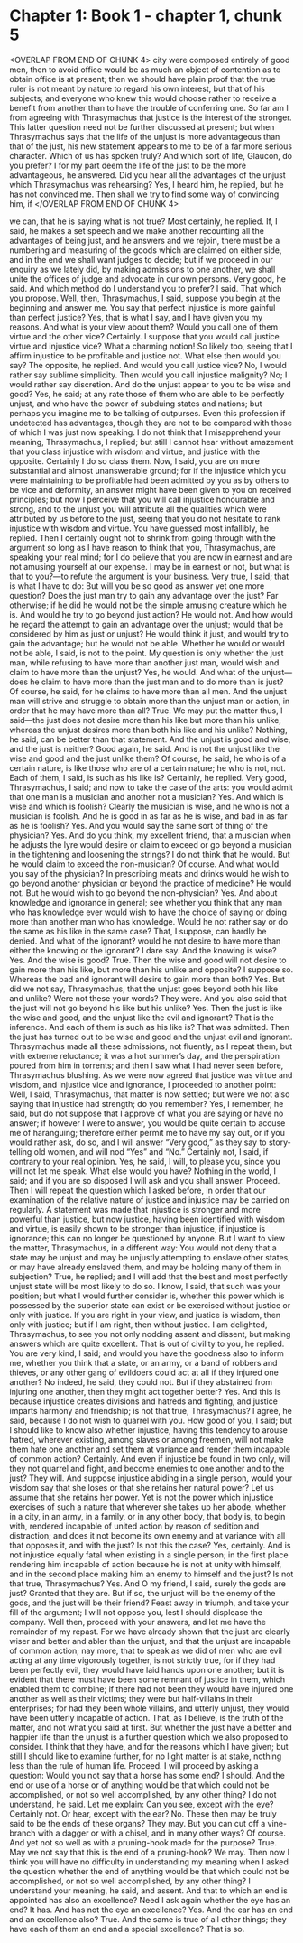 # Chapter 1: Book 1 - chapter 1, chunk 5

<OVERLAP FROM END OF CHUNK 4>
city were composed entirely of good men, then to avoid office would be as much an object of contention as to obtain office is at present; then we should have plain proof that the true ruler is not meant by nature to regard his own interest, but that of his subjects; and everyone who knew this would choose rather to receive a benefit from another than to have the trouble of conferring one. So far am I from agreeing with Thrasymachus that justice is the interest of the stronger. This latter question need not be further discussed at present; but when Thrasymachus says that the life of the unjust is more advantageous than that of the just, his new statement appears to me to be of a far more serious character. Which of us has spoken truly? And which sort of life, Glaucon, do you prefer? I for my part deem the life of the just to be the more advantageous, he answered. Did you hear all the advantages of the unjust which Thrasymachus was rehearsing? Yes, I heard him, he replied, but he has not convinced me. Then shall we try to find some way of convincing him, if
</OVERLAP FROM END OF CHUNK 4>

we can, that he is saying what is not true? Most certainly, he replied. If, I said, he makes a set speech and we make another recounting all the advantages of being just, and he answers and we rejoin, there must be a numbering and measuring of the goods which are claimed on either side, and in the end we shall want judges to decide; but if we proceed in our enquiry as we lately did, by making admissions to one another, we shall unite the offices of judge and advocate in our own persons. Very good, he said. And which method do I understand you to prefer? I said. That which you propose. Well, then, Thrasymachus, I said, suppose you begin at the beginning and answer me. You say that perfect injustice is more gainful than perfect justice? Yes, that is what I say, and I have given you my reasons. And what is your view about them? Would you call one of them virtue and the other vice? Certainly. I suppose that you would call justice virtue and injustice vice? What a charming notion! So likely too, seeing that I affirm injustice to be profitable and justice not. What else then would you say? The opposite, he replied. And would you call justice vice? No, I would rather say sublime simplicity. Then would you call injustice malignity? No; I would rather say discretion. And do the unjust appear to you to be wise and good? Yes, he said; at any rate those of them who are able to be perfectly unjust, and who have the power of subduing states and nations; but perhaps you imagine me to be talking of cutpurses. Even this profession if undetected has advantages, though they are not to be compared with those of which I was just now speaking. I do not think that I misapprehend your meaning, Thrasymachus, I replied; but still I cannot hear without amazement that you class injustice with wisdom and virtue, and justice with the opposite. Certainly I do so class them. Now, I said, you are on more substantial and almost unanswerable ground; for if the injustice which you were maintaining to be profitable had been admitted by you as by others to be vice and deformity, an answer might have been given to you on received principles; but now I perceive that you will call injustice honourable and strong, and to the unjust you will attribute all the qualities which were attributed by us before to the just, seeing that you do not hesitate to rank injustice with wisdom and virtue. You have guessed most infallibly, he replied. Then I certainly ought not to shrink from going through with the argument so long as I have reason to think that you, Thrasymachus, are speaking your real mind; for I do believe that you are now in earnest and are not amusing yourself at our expense. I may be in earnest or not, but what is that to you?⁠—to refute the argument is your business. Very true, I said; that is what I have to do: But will you be so good as answer yet one more question? Does the just man try to gain any advantage over the just? Far otherwise; if he did he would not be the simple amusing creature which he is. And would he try to go beyond just action? He would not. And how would he regard the attempt to gain an advantage over the unjust; would that be considered by him as just or unjust? He would think it just, and would try to gain the advantage; but he would not be able. Whether he would or would not be able, I said, is not to the point. My question is only whether the just man, while refusing to have more than another just man, would wish and claim to have more than the unjust? Yes, he would. And what of the unjust⁠—does he claim to have more than the just man and to do more than is just? Of course, he said, for he claims to have more than all men. And the unjust man will strive and struggle to obtain more than the unjust man or action, in order that he may have more than all? True. We may put the matter thus, I said⁠—the just does not desire more than his like but more than his unlike, whereas the unjust desires more than both his like and his unlike? Nothing, he said, can be better than that statement. And the unjust is good and wise, and the just is neither? Good again, he said. And is not the unjust like the wise and good and the just unlike them? Of course, he said, he who is of a certain nature, is like those who are of a certain nature; he who is not, not. Each of them, I said, is such as his like is? Certainly, he replied. Very good, Thrasymachus, I said; and now to take the case of the arts: you would admit that one man is a musician and another not a musician? Yes. And which is wise and which is foolish? Clearly the musician is wise, and he who is not a musician is foolish. And he is good in as far as he is wise, and bad in as far as he is foolish? Yes. And you would say the same sort of thing of the physician? Yes. And do you think, my excellent friend, that a musician when he adjusts the lyre would desire or claim to exceed or go beyond a musician in the tightening and loosening the strings? I do not think that he would. But he would claim to exceed the non-musician? Of course. And what would you say of the physician? In prescribing meats and drinks would he wish to go beyond another physician or beyond the practice of medicine? He would not. But he would wish to go beyond the non-physician? Yes. And about knowledge and ignorance in general; see whether you think that any man who has knowledge ever would wish to have the choice of saying or doing more than another man who has knowledge. Would he not rather say or do the same as his like in the same case? That, I suppose, can hardly be denied. And what of the ignorant? would he not desire to have more than either the knowing or the ignorant? I dare say. And the knowing is wise? Yes. And the wise is good? True. Then the wise and good will not desire to gain more than his like, but more than his unlike and opposite? I suppose so. Whereas the bad and ignorant will desire to gain more than both? Yes. But did we not say, Thrasymachus, that the unjust goes beyond both his like and unlike? Were not these your words? They were. And you also said that the just will not go beyond his like but his unlike? Yes. Then the just is like the wise and good, and the unjust like the evil and ignorant? That is the inference. And each of them is such as his like is? That was admitted. Then the just has turned out to be wise and good and the unjust evil and ignorant. Thrasymachus made all these admissions, not fluently, as I repeat them, but with extreme reluctance; it was a hot summer’s day, and the perspiration poured from him in torrents; and then I saw what I had never seen before, Thrasymachus blushing. As we were now agreed that justice was virtue and wisdom, and injustice vice and ignorance, I proceeded to another point: Well, I said, Thrasymachus, that matter is now settled; but were we not also saying that injustice had strength; do you remember? Yes, I remember, he said, but do not suppose that I approve of what you are saying or have no answer; if however I were to answer, you would be quite certain to accuse me of haranguing; therefore either permit me to have my say out, or if you would rather ask, do so, and I will answer “Very good,” as they say to story-telling old women, and will nod “Yes” and “No.” Certainly not, I said, if contrary to your real opinion. Yes, he said, I will, to please you, since you will not let me speak. What else would you have? Nothing in the world, I said; and if you are so disposed I will ask and you shall answer. Proceed. Then I will repeat the question which I asked before, in order that our examination of the relative nature of justice and injustice may be carried on regularly. A statement was made that injustice is stronger and more powerful than justice, but now justice, having been identified with wisdom and virtue, is easily shown to be stronger than injustice, if injustice is ignorance; this can no longer be questioned by anyone. But I want to view the matter, Thrasymachus, in a different way: You would not deny that a state may be unjust and may be unjustly attempting to enslave other states, or may have already enslaved them, and may be holding many of them in subjection? True, he replied; and I will add that the best and most perfectly unjust state will be most likely to do so. I know, I said, that such was your position; but what I would further consider is, whether this power which is possessed by the superior state can exist or be exercised without justice or only with justice. If you are right in your view, and justice is wisdom, then only with justice; but if I am right, then without justice. I am delighted, Thrasymachus, to see you not only nodding assent and dissent, but making answers which are quite excellent. That is out of civility to you, he replied. You are very kind, I said; and would you have the goodness also to inform me, whether you think that a state, or an army, or a band of robbers and thieves, or any other gang of evildoers could act at all if they injured one another? No indeed, he said, they could not. But if they abstained from injuring one another, then they might act together better? Yes. And this is because injustice creates divisions and hatreds and fighting, and justice imparts harmony and friendship; is not that true, Thrasymachus? I agree, he said, because I do not wish to quarrel with you. How good of you, I said; but I should like to know also whether injustice, having this tendency to arouse hatred, wherever existing, among slaves or among freemen, will not make them hate one another and set them at variance and render them incapable of common action? Certainly. And even if injustice be found in two only, will they not quarrel and fight, and become enemies to one another and to the just? They will. And suppose injustice abiding in a single person, would your wisdom say that she loses or that she retains her natural power? Let us assume that she retains her power. Yet is not the power which injustice exercises of such a nature that wherever she takes up her abode, whether in a city, in an army, in a family, or in any other body, that body is, to begin with, rendered incapable of united action by reason of sedition and distraction; and does it not become its own enemy and at variance with all that opposes it, and with the just? Is not this the case? Yes, certainly. And is not injustice equally fatal when existing in a single person; in the first place rendering him incapable of action because he is not at unity with himself, and in the second place making him an enemy to himself and the just? Is not that true, Thrasymachus? Yes. And O my friend, I said, surely the gods are just? Granted that they are. But if so, the unjust will be the enemy of the gods, and the just will be their friend? Feast away in triumph, and take your fill of the argument; I will not oppose you, lest I should displease the company. Well then, proceed with your answers, and let me have the remainder of my repast. For we have already shown that the just are clearly wiser and better and abler than the unjust, and that the unjust are incapable of common action; nay more, that to speak as we did of men who are evil acting at any time vigorously together, is not strictly true, for if they had been perfectly evil, they would have laid hands upon one another; but it is evident that there must have been some remnant of justice in them, which enabled them to combine; if there had not been they would have injured one another as well as their victims; they were but half-villains in their enterprises; for had they been whole villains, and utterly unjust, they would have been utterly incapable of action. That, as I believe, is the truth of the matter, and not what you said at first. But whether the just have a better and happier life than the unjust is a further question which we also proposed to consider. I think that they have, and for the reasons which I have given; but still I should like to examine further, for no light matter is at stake, nothing less than the rule of human life. Proceed. I will proceed by asking a question: Would you not say that a horse has some end? I should. And the end or use of a horse or of anything would be that which could not be accomplished, or not so well accomplished, by any other thing? I do not understand, he said. Let me explain: Can you see, except with the eye? Certainly not. Or hear, except with the ear? No. These then may be truly said to be the ends of these organs? They may. But you can cut off a vine-branch with a dagger or with a chisel, and in many other ways? Of course. And yet not so well as with a pruning-hook made for the purpose? True. May we not say that this is the end of a pruning-hook? We may. Then now I think you will have no difficulty in understanding my meaning when I asked the question whether the end of anything would be that which could not be accomplished, or not so well accomplished, by any other thing? I understand your meaning, he said, and assent. And that to which an end is appointed has also an excellence? Need I ask again whether the eye has an end? It has. And has not the eye an excellence? Yes. And the ear has an end and an excellence also? True. And the same is true of all other things; they have each of them an end and a special excellence? That is so.
